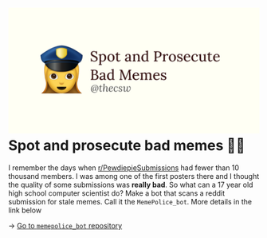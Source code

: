 ![preview](./preview.png)
Spot and prosecute bad memes 👮‍♀️
=================================

I remember the days when
[r/PewdiepieSubmissions](https://www.reddit.com/r/PewdiepieSubmissions)
had fewer than 10 thousand members. I was among one of the first posters
there and I thought the quality of some submissions was **really bad**.
So what can a 17 year old high school computer scientist do? Make a bot
that scans a reddit submission for stale memes. Call it the
`MemePolice_bot`. More details in the link below

-\> [Go to `memepolice_bot`
repository](https://github.com/thecsw/MemePolice_bot)
